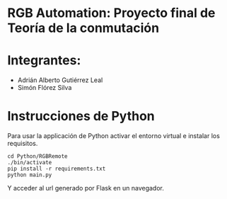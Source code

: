 # RGB Automation: Proyecto final de Teoría de la conmutación

# Integrantes:  
- Adrián Alberto Gutiérrez Leal  
- Simón Flórez Silva 

# Instrucciones de Python
Para usar la applicación de Python activar el entorno virtual e instalar los requisitos.  

` cd Python/RGBRemote `  
` ./bin/activate `  
` pip install -r requirements.txt `  
` python main.py `

Y acceder al url generado por Flask en un navegador.  
